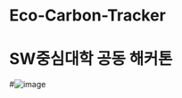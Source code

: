 # Eco-Carbon-Tracker
# SW중심대학 공동 해커톤
#![image](https://github.com/uujeongLee/Eco-Carbon-Tracker/assets/139673395/a63e8ca1-18cd-4cda-88bc-d7dd437c9c2b)


